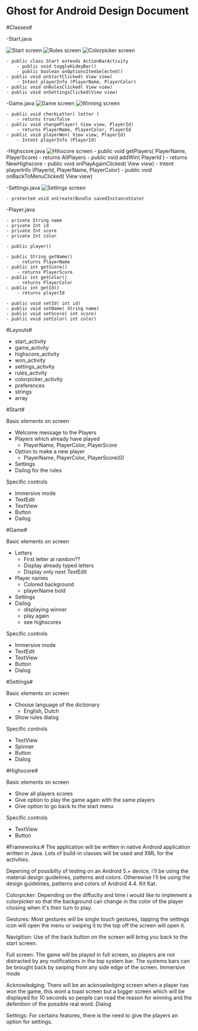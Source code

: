 Ghost for Android Design Document
=================================

#Classes#

-Start.java

![Start screen](img/start.jpg)
![Rules screen](img/rules.jpg)
![Colorpicker screen](img/color.jpg)

	- public class Start extends ActionBarActivity
		- public void toggleHideyBar()
		- public boolean onOptionsItemSelected()
	- public void onStartClicked( View view)
		- Intent playerInfo (PlayerName, PlayerColor)
	- public void onRulesClicked( View view)
	- public void onSettingsClicked(View view)

-Game.java
![Game screen](img/game.jpg)
![Winning screen](img/won.jpg)

	- public void checkLetter( letter )
		- returns true/false
	- public void changePlayer( View view, PlayerId)
		- returns PlayerName, PlayerColor, PlayerId
	- public void playerWon( View view, PlayerId)
		- Intent playerInfo (PlayerId)

-Highscore.java
![Hihscore screen](img/highscore.jpg)
	- public void getPlayers( PlayerName, PlayerScore)
		- returns AllPlayers
	- public void addWin( PlayerId )
		- returns NewHighscore
	- public void onPlayAgainClicked( View view)
		- Intent playerInfo (PlayerId, PlayerName, PlayerColor)
	- public void onBackToMenuClicked( View view)


-Settings.java
![Settings screen](img/settings.jpg)
	
	- protected void onCreate(Bundle savedInstanceState)

-Player.java

	- private String name
	- private Int id
	- private Int score
	- private Int color

	- public player()
	
	- public String getName()
		- returns PlayerName
	- public int getScore()
		- returns PlayerScore
	- public int getColor()
		- returns PlayerColor
	- public int getId()
		- returns playerId

	- public void setId( int id)	
	- public void setName( String name)	
	- public void setScore( int score)		
	- public void setColor( int color)

#Layouts#

- start_activity
- game_activity
- highscore_activity
- won_activity
- settings_activity
- rules_activity
- colorpicker_activity
- preferences
- strings
- array


#Start#

Basic elements on screen
- Welcome message to the Players 
- Players which already have played
	- PlayerName, PlayerColor, PlayerScore
- Option to make a new player
	- PlayerName, PlayerColor, PlayerScore(0)
- Settings
- Dailog for the rules

Specific controls
- Immersive mode
- TextEdit
- TextView
- Button
- Dailog

#Game#

Basic elements on screen
- Letters
	- First letter at random??
	- Display already typed letters
	- Display only next TextEdit 
- Player names
	- Colored background
	- playerName bold
- Settings
- Dailog
	- displaying winner
	- play again
	- see highscores

Specific controls
- Immersive mode
- TextEdit
- TextView
- Button
- Dialog

#Settings#

Basic elements on screen
- Choose language of the dictionary
	- English, Dutch
- Show rules dialog

Specific controls
- TextView
- Spinner
- Button
- Dialog

#Highscore#

Basic elements on screen
- Show all players scores
- Give option to play the game again with the same players 
- Give option to go back to the start menu

Specific controls
- TextView
- Button

#Frameworks:#
The application will be written in native Android application written in Java. Lots of build-in classes will be used and XML for the activities.

Depening of possibilty of testing on an Android 5.+ device, i'll be using the material design guidelines, patterns and colors. Otherewise I'll be using the design guidelnies, patterns and colors of Android 4.4. Kit Kat.

Colorpicker:
Depending on the diffuclty and time i would like to implement a colorpicker so that the background can change in the color of the player chosing when it's their turn to play.

Gestures:
Most gestures will be single touch gestures, tapping the settings icon will open the menu or swiping it to the top off the screen will open it.

Navigition:
Use of the back button on the screen will bring you back to the start screen. 

Full screen:
The game will be played in full screen, so players are not distracted by any notifications in the top system bar. The systems bars can be brought back by swiping from any side edge of the screen. Immersive mode

Acknowledging:
There will be an acknowledging screen when a player has won the game, this wont a toast screen but a bigger screen which will be displayed for 10 seconds so people can read the reason for winning and the defenition of the possible real word. Dialog

Settings:
For certains features, there is the need to give the players an option for settings. 





